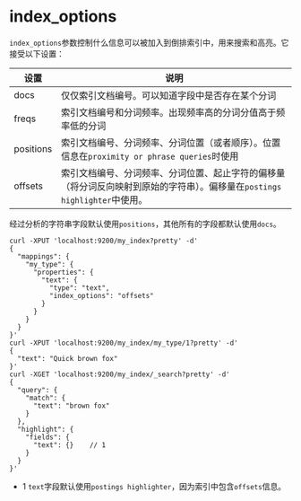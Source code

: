 # index_options

`index_options`参数控制什么信息可以被加入到倒排索引中，用来搜索和高亮。它接受以下设置：

|设置|说明|
|---|----|
|docs|仅仅索引文档编号。可以知道字段中是否存在某个分词|
|freqs|索引文档编号和分词频率。出现频率高的分词分值高于频率低的分词|
|positions|索引文档编号、分词频率、分词位置（或者顺序）。位置信息在`proximity or phrase queries`时使用|
|offsets|索引文档编号、分词频率、分词位置、起止字符的偏移量（将分词反向映射到原始的字符串）。偏移量在`postings highlighter`中使用。|

经过分析的字符串字段默认使用`positions`，其他所有的字段都默认使用`docs`。

```
curl -XPUT 'localhost:9200/my_index?pretty' -d'
{
  "mappings": {
    "my_type": {
      "properties": {
        "text": {
          "type": "text",
          "index_options": "offsets"
        }
      }
    }
  }
}'
curl -XPUT 'localhost:9200/my_index/my_type/1?pretty' -d'
{
  "text": "Quick brown fox"
}'
curl -XGET 'localhost:9200/my_index/_search?pretty' -d'
{
  "query": {
    "match": {
      "text": "brown fox"
    }
  },
  "highlight": {
    "fields": {
      "text": {} 	// 1
    }
  }
}'
```

- 1 `text`字段默认使用`postings highlighter`，因为索引中包含`offsets`信息。
